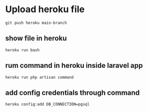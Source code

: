 # Upload heroku file

```
git push heroku main-branch
```

## show file in heroku

```
heroku run bash
```

## rum command in heroku inside laravel app

```
heroku run php artisan command
```

## add config credentials through command

```
heroku config:add DB_CONNECTION=pgsql
```

